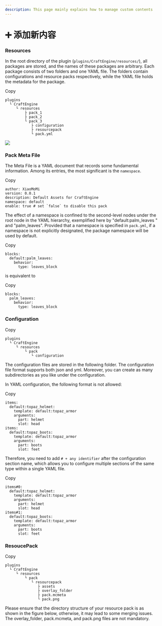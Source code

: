 ```yaml
---
description: This page mainly explains how to manage custom contents
---
```


# ➕️ 添加新内容

### Resources <a href="#resources" id="resources"></a>

In the root directory of the plugin (`plugins/CraftEngine/resources/`), all packages are stored, and the names of these packages are arbitrary. Each package consists of two folders and one YAML file. The folders contain configurations and resource packs respectively, while the YAML file holds the metadata for the package.

Copy

```
plugins
  └ CraftEngine
     └ resources
         ├ pack_1
         ├ pack_2
         └ pack_3
            ├ configuration
            ├ resourcepack
            └ pack.yml
```

![](https://mo-mi.gitbook.io/~gitbook/image?url=https%3A%2F%2Fcontent.gitbook.com%2Fcontent%2FOgvQ1fEJPROp7131PPlK%2Fblobs%2Fk0BUh80VNuR2bSJvfjhO%2Fimage.png\&width=768\&dpr=4\&quality=100\&sign=5412ebbb\&sv=2)

### Pack Meta File <a href="#pack-meta-file" id="pack-meta-file"></a>

The Meta File is a YAML document that records some fundamental information. Among its entries, the most significant is the `namespace`.

Copy

```
author: XiaoMoMi
version: 0.0.1
description: Default Assets for CraftEngine
namespace: default
enable: true # set `false` to disable this pack 
```

The effect of a namespace is confined to the second-level nodes under the root node in the YAML hierarchy, exemplified here by "default:palm\_leaves " and "palm\_leaves". Provided that a namespace is specified in `pack.yml`, if a namespace is not explicitly designated, the package namespace will be used by default.

Copy

```
blocks:
  default:palm_leaves:
    behavior:
      type: leaves_block
```

is equivalent to

Copy

```
blocks:
  palm_leaves:
    behavior:
      type: leaves_block
```

### Configuration <a href="#configuration" id="configuration"></a>

Copy

```
plugins
  └ CraftEngine
     └ resources
         └ pack
            └ configuration
```

The configuration files are stored in the following folder. The configuration file format supports both json and yml. Moreover, you can create as many subdirectories as you like under the configuration.

In YAML configuration, the following format is not allowed:

Copy

```
items:
  default:topaz_helmet:
    template: default:topaz_armor
    arguments:
      part: helmet
      slot: head
items:
  default:topaz_boots:
    template: default:topaz_armor
    arguments:
      part: boots
      slot: feet
```

Therefore, you need to add `# + any identifier` after the configuration section name, which allows you to configure multiple sections of the same type within a single YAML file.

Copy

```
items#0:
  default:topaz_helmet:
    template: default:topaz_armor
    arguments:
      part: helmet
      slot: head
items#1:
  default:topaz_boots:
    template: default:topaz_armor
    arguments:
      part: boots
      slot: feet
```

### ResoucePack <a href="#resoucepack" id="resoucepack"></a>

Copy

```
plugins
  └ CraftEngine
     └ resources
         └ pack
            └ resourcepack
               ├ assets
               ├ overlay_folder
               ├ pack.mcmeta
               └ pack.png
```

Please ensure that the directory structure of your resource pack is as shown in the figure below, otherwise, it may lead to some merging issues. The overlay\_folder, pack.mcmeta, and pack.png files are not mandatory.
